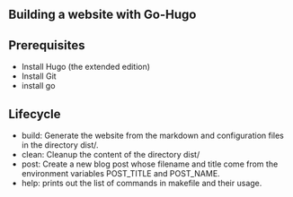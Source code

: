 ## Building a website with Go-Hugo

## Prerequisites

- Install Hugo (the extended edition)
- Install Git
- install go

## Lifecycle
- build: Generate the website from the markdown and configuration files in the directory dist/.
- clean: Cleanup the content of the directory dist/
- post: Create a new blog post whose filename and title come from the environment variables POST_TITLE and POST_NAME.
- help: prints out the list of commands in makefile and their usage.
